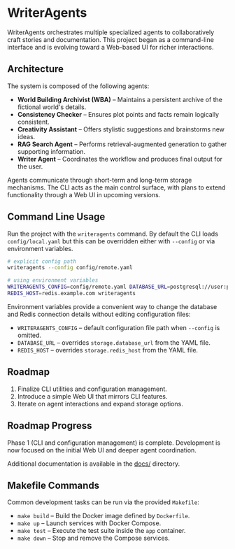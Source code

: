 # WriterAgents

WriterAgents orchestrates multiple specialized agents to collaboratively craft stories and documentation. This project began as a command-line interface and is evolving toward a Web-based UI for richer interactions.

## Architecture

The system is composed of the following agents:

- **World Building Archivist (WBA)** – Maintains a persistent archive of the fictional world's details.
- **Consistency Checker** – Ensures plot points and facts remain logically consistent.
- **Creativity Assistant** – Offers stylistic suggestions and brainstorms new ideas.
- **RAG Search Agent** – Performs retrieval-augmented generation to gather supporting information.
- **Writer Agent** – Coordinates the workflow and produces final output for the user.

Agents communicate through short-term and long-term storage mechanisms. The CLI acts as the main control surface, with plans to extend functionality through a Web UI in upcoming versions.

## Command Line Usage

Run the project with the ``writeragents`` command. By default the CLI loads
``config/local.yaml`` but this can be overridden either with ``--config`` or via
environment variables.

```bash
# explicit config path
writeragents --config config/remote.yaml

# using environment variables
WRITERAGENTS_CONFIG=config/remote.yaml DATABASE_URL=postgresql://user:pass@host/db \
REDIS_HOST=redis.example.com writeragents
```

Environment variables provide a convenient way to change the database and Redis
connection details without editing configuration files:

- ``WRITERAGENTS_CONFIG`` – default configuration file path when ``--config`` is
  omitted.
- ``DATABASE_URL`` – overrides ``storage.database_url`` from the YAML file.
- ``REDIS_HOST`` – overrides ``storage.redis_host`` from the YAML file.

## Roadmap

1. Finalize CLI utilities and configuration management.
2. Introduce a simple Web UI that mirrors CLI features.
3. Iterate on agent interactions and expand storage options.

## Roadmap Progress

Phase 1 (CLI and configuration management) is complete. Development is now
focused on the initial Web UI and deeper agent coordination.

Additional documentation is available in the [docs/](docs/) directory.

## Makefile Commands

Common development tasks can be run via the provided `Makefile`:

- `make build` – Build the Docker image defined by `Dockerfile`.
- `make up` – Launch services with Docker Compose.
- `make test` – Execute the test suite inside the `app` container.
- `make down` – Stop and remove the Compose services.
